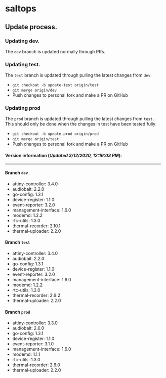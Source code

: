 # saltops

## Update process.
### Updating dev.
The `dev` branch is updated normally through PRs.
### Updating test.
The `test` branch is updated through pulling the latest changes from `dev`:
- `git checkout -b update-test origin/test`
- `git merge origin/dev`
- Push changes to personal fork and make a PR on GitHub

### Updating prod
The `prod` branch is updated through pulling the latest changes from `test`. This should only be done when the changes in test have been tested fully:
- `git checkout -b update-prod origin/prod`
- `git merge origin/test`
- Push changes to personal fork and make a PR on GitHub

#### Version information (_Updated 3/12/2020, 12:16:03 PM_):
____
#### Branch `dev`
 * attiny-controller: 3.4.0
 * audiobait: 2.2.0
 * go-config: 1.3.1
 * device-register: 1.1.0
 * event-reporter: 3.2.0
 * management-interface: 1.6.0
 * modemd: 1.2.2
 * rtc-utils: 1.3.0
 * thermal-recorder: 2.10.1
 * thermal-uploader: 2.2.0
#### Branch `test`
 * attiny-controller: 3.4.0
 * audiobait: 2.2.0
 * go-config: 1.3.1
 * device-register: 1.1.0
 * event-reporter: 3.2.0
 * management-interface: 1.6.0
 * modemd: 1.2.2
 * rtc-utils: 1.3.0
 * thermal-recorder: 2.9.2
 * thermal-uploader: 2.2.0
#### Branch `prod`
 * attiny-controller: 3.3.0
 * audiobait: 2.0.0
 * go-config: 1.3.1
 * device-register: 1.1.0
 * event-reporter: 3.1.0
 * management-interface: 1.6.0
 * modemd: 1.1.1
 * rtc-utils: 1.3.0
 * thermal-recorder: 2.6.0
 * thermal-uploader: 2.2.0

